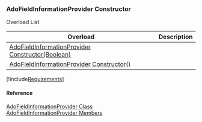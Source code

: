 ﻿### AdoFieldInformationProvider Constructor

Overload List

| Overload | Description |
| --- | --- |
| [AdoFieldInformationProvider Constructor(Boolean)](FChoice.Foundation.Clarify.Compatibility~FChoice.Foundation.Clarify.Compatibility.AdoFieldInformationProvider~_ctor(Boolean).md) |   |
| [AdoFieldInformationProvider Constructor()](FChoice.Foundation.Clarify.Compatibility~FChoice.Foundation.Clarify.Compatibility.AdoFieldInformationProvider~_ctor().md) |   |

[!include[Requirements](../partials/requirements.md)]



#### Reference

[AdoFieldInformationProvider Class](FChoice.Foundation.Clarify.Compatibility~FChoice.Foundation.Clarify.Compatibility.AdoFieldInformationProvider.md)  
[AdoFieldInformationProvider Members](FChoice.Foundation.Clarify.Compatibility~FChoice.Foundation.Clarify.Compatibility.AdoFieldInformationProvider_members.md)